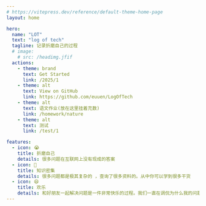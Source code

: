 ```yaml
---
# https://vitepress.dev/reference/default-theme-home-page
layout: home

hero:
  name: "LOT"
  text: "log of tech"
  tagline: 记录折磨自己的过程
  # image: 
    # src: /headimg.jfif
  actions:
    - theme: brand
      text: Get Started
      link: /2025/1
    - theme: alt
      text: View on GitHub
      link: https://github.com/euuen/LogOfTech
    - theme: alt
      text: 语文作业(放在这里挂着充数)
      link: /homework/nature
    - theme: alt
      text: 测试
      link: /test/1

features:
  - icon: 😭
    title: 折磨自己
    details: 很多问题在互联网上没有现成的答案
  - icon: 🤯
    title: 知识密集
    details: 很多问题都是极其复杂的 ，查询了很多资料的。从中你可以学到很多干货
  - icon: 😆
    title: 欢乐
    details: 和好朋友一起解决问题是一件非常快乐的过程。我们一直在调侃为什么我的问题这么多
---
```


